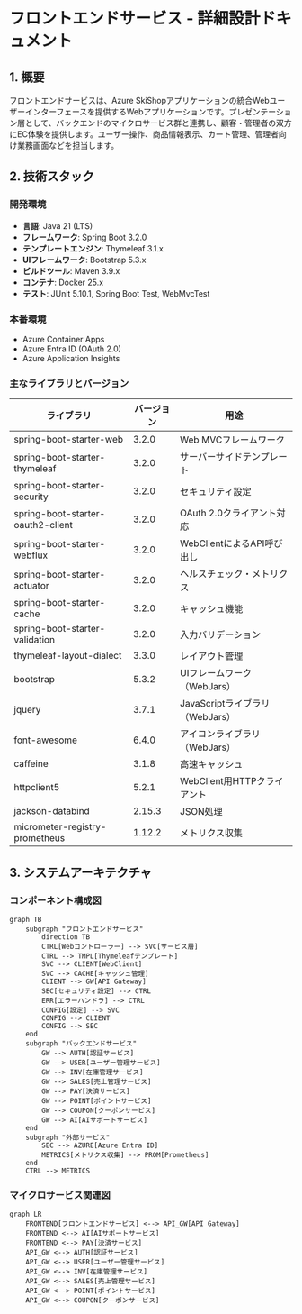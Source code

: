 # フロントエンドサービス - 詳細設計ドキュメント

## 1. 概要

フロントエンドサービスは、Azure SkiShopアプリケーションの統合Webユーザーインターフェースを提供するWebアプリケーションです。プレゼンテーション層として、バックエンドのマイクロサービス群と連携し、顧客・管理者の双方にEC体験を提供します。ユーザー操作、商品情報表示、カート管理、管理者向け業務画面などを担当します。

## 2. 技術スタック

### 開発環境
- **言語**: Java 21 (LTS)
- **フレームワーク**: Spring Boot 3.2.0
- **テンプレートエンジン**: Thymeleaf 3.1.x
- **UIフレームワーク**: Bootstrap 5.3.x
- **ビルドツール**: Maven 3.9.x
- **コンテナ**: Docker 25.x
- **テスト**: JUnit 5.10.1, Spring Boot Test, WebMvcTest

### 本番環境
- Azure Container Apps
- Azure Entra ID (OAuth 2.0)
- Azure Application Insights

### 主なライブラリとバージョン
| ライブラリ | バージョン | 用途 |
|------------|------------|------|
| spring-boot-starter-web | 3.2.0 | Web MVCフレームワーク |
| spring-boot-starter-thymeleaf | 3.2.0 | サーバーサイドテンプレート |
| spring-boot-starter-security | 3.2.0 | セキュリティ設定 |
| spring-boot-starter-oauth2-client | 3.2.0 | OAuth 2.0クライアント対応 |
| spring-boot-starter-webflux | 3.2.0 | WebClientによるAPI呼び出し |
| spring-boot-starter-actuator | 3.2.0 | ヘルスチェック・メトリクス |
| spring-boot-starter-cache | 3.2.0 | キャッシュ機能 |
| spring-boot-starter-validation | 3.2.0 | 入力バリデーション |
| thymeleaf-layout-dialect | 3.3.0 | レイアウト管理 |
| bootstrap | 5.3.2 | UIフレームワーク（WebJars）|
| jquery | 3.7.1 | JavaScriptライブラリ（WebJars）|
| font-awesome | 6.4.0 | アイコンライブラリ（WebJars）|
| caffeine | 3.1.8 | 高速キャッシュ |
| httpclient5 | 5.2.1 | WebClient用HTTPクライアント |
| jackson-databind | 2.15.3 | JSON処理 |
| micrometer-registry-prometheus | 1.12.2 | メトリクス収集 |

## 3. システムアーキテクチャ

### コンポーネント構成図

```mermaid
graph TB
    subgraph "フロントエンドサービス"
        direction TB
        CTRL[Webコントローラー] --> SVC[サービス層]
        CTRL --> TMPL[Thymeleafテンプレート]
        SVC --> CLIENT[WebClient]
        SVC --> CACHE[キャッシュ管理]
        CLIENT --> GW[API Gateway]
        SEC[セキュリティ設定] --> CTRL
        ERR[エラーハンドラ] --> CTRL
        CONFIG[設定] --> SVC
        CONFIG --> CLIENT
        CONFIG --> SEC
    end
    subgraph "バックエンドサービス"
        GW --> AUTH[認証サービス]
        GW --> USER[ユーザー管理サービス]
        GW --> INV[在庫管理サービス]
        GW --> SALES[売上管理サービス]
        GW --> PAY[決済サービス]
        GW --> POINT[ポイントサービス]
        GW --> COUPON[クーポンサービス]
        GW --> AI[AIサポートサービス]
    end
    subgraph "外部サービス"
        SEC --> AZURE[Azure Entra ID]
        METRICS[メトリクス収集] --> PROM[Prometheus]
    end
    CTRL --> METRICS
```

### マイクロサービス関連図

```mermaid
graph LR
    FRONTEND[フロントエンドサービス] <--> API_GW[API Gateway]
    FRONTEND <--> AI[AIサポートサービス]
    FRONTEND <--> PAY[決済サービス]
    API_GW <--> AUTH[認証サービス]
    API_GW <--> USER[ユーザー管理サービス]
    API_GW <--> INV[在庫管理サービス]
    API_GW <--> SALES[売上管理サービス]
    API_GW <--> POINT[ポイントサービス]
    API_GW <--> COUPON[クーポンサービス]
```
